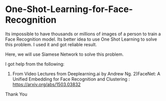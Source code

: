 # One-Shot-Learning-for-Face-Recognition
Its impossible to have thousands or millions of images of a person to train a Face Recognition model. Its better idea to use One Shot Learning to solve this problem.
I used it and got reliable result.

Here, we will use Siamese Network to solve this problem.


I got help from the following:

1) From Video Lectures from Deeplearning.ai by Andrew Ng.
2)FaceNet: A Unified Embedding for Face Recognition and Clustering  : https://arxiv.org/abs/1503.03832



Thank You
